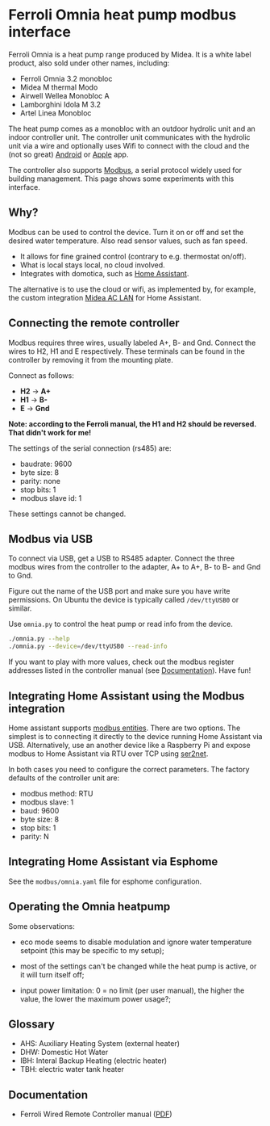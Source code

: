 Ferroli Omnia heat pump modbus interface
========================================

Ferroli Omnia is a heat pump range produced by Midea. It is a white label
product, also sold under other names, including:

* Ferroli Omnia 3.2 monobloc
* Midea M thermal Modo
* Airwell Wellea Monobloc A
* Lamborghini Idola M 3.2
* Artel Linea Monobloc

The heat pump comes as a monobloc with an outdoor hydrolic unit and an indoor
controller unit. The controller unit communicates with the hydrolic unit via
a wire and optionally uses Wifi to connect with the cloud and the (not so
great)
[Android](https://play.google.com/store/apps/details?id=com.cacapp.omnia)
or [Apple](https://apps.apple.com/nl/app/omnia-smart/id1532349739) app.

The controller also supports [Modbus](https://en.wikipedia.org/wiki/Modbus),
a serial protocol widely used for building management. This page shows some
experiments with this interface.


Why?
----

Modbus can be used to control the device. Turn it on or off and set the
desired water temperature. Also read sensor values, such as fan speed.

* It allows for fine grained control (contrary to e.g. thermostat on/off).
* What is local stays local, no cloud involved.
* Integrates with domotica, such as [Home Assistant](https://www.home-assistant.io/).

The alternative is to use the cloud or wifi, as implemented by, for example,
the custom integration [Midea AC LAN](https://github.com/georgezhao2010/midea_ac_lan)
for Home Assistant.


Connecting the remote controller
--------------------------------

Modbus requires three wires, usually labeled A+, B- and Gnd. Connect the wires
to H2, H1 and E respectively. These terminals can be found in the
controller by removing it from the mounting plate.

Connect as follows:

* **H2** -> **A+**
* **H1** -> **B-**
* **E** -> **Gnd**

**Note: according to the Ferroli manual, the H1 and H2 should be reversed. That
didn't work for me!**

The settings of the serial connection (rs485) are:

* baudrate: 9600
* byte size: 8
* parity: none
* stop bits: 1
* modbus slave id: 1

These settings cannot be changed.


Modbus via USB
--------------

To connect via USB, get a USB to RS485 adapter. Connect the three modbus wires
from the controller to the adapter, A+ to A+, B- to B- and Gnd to Gnd.

Figure out the name of the USB port and make sure you have write
permissions. On Ubuntu the device is typically called `/dev/ttyUSB0` or
similar.

Use `omnia.py` to control the heat pump or read info from the device.

```sh
./omnia.py --help
./omnia.py --device=/dev/ttyUSB0 --read-info
```

If you want to play with more values, check out the modbus register
addresses listed in the controller manual (see
[Documentation](#documentation)). Have fun!


Integrating Home Assistant using the Modbus integration
-------------------------------------------------------

Home assistant supports [modbus
entities](https://www.home-assistant.io/integrations/modbus/). There are two
options. The simplest is to connecting it directly to the device running Home
Assistant via USB. Alternatively, use an another device like a Raspberry Pi
and expose modbus to Home Assistant via RTU over TCP using
[ser2net](https://linux.die.net/man/8/ser2net).

In both cases you need to configure the correct parameters. The factory
defaults of the controller unit are:

* modbus method: RTU
* modbus slave: 1
* baud: 9600
* byte size: 8
* stop bits: 1
* parity: N


Integrating Home Assistant via Esphome
--------------------------------------

See the `modbus/omnia.yaml` file for esphome configuration.


Operating the Omnia heatpump
----------------------------

Some observations:

- eco mode seems to disable modulation and ignore water temperature setpoint
  (this may be specific to my setup);

- most of the settings can't be changed while the heat pump is active, or it
  will turn itself off;

- input power limitation: 0 = no limit (per user manual), the higher the
  value, the lower the maximum power usage?;


Glossary
--------

* AHS: Auxiliary Heating System (external heater)
* DHW: Domestic Hot Water
* IBH: Interal Backup Heating (electric heater)
* TBH: electric water tank heater


Documentation
-------------

* Ferroli Wired Remote Controller manual ([PDF](https://www.ferroli.com/media/3QE47730_00_MIU_Comando%20remoto%20cablato_EN_12x12.pdf))
